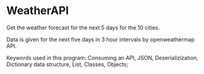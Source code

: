 # WeatherAPI
Get the weather forecast for the next 5 days for the 10 cities.

Data is given for the next five days in 3 hour intervals by openweathermap API.

Keywords used in this program:
Consuming an API, JSON, Deserializization, Dictionary data structure, List, Classes, Objects;
